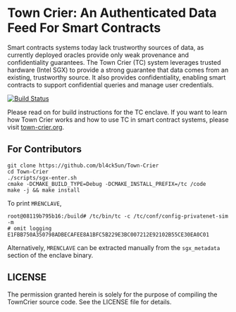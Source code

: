 # Town Crier: An Authenticated Data Feed For Smart Contracts

Smart contracts systems today lack trustworthy sources of data, as currently
deployed oracles provide only weak provenance and confidentiality guarantees.
The Town Crier (TC) system leverages trusted hardware (Intel SGX) to provide a
strong guarantee that data comes from an existing, trustworthy source. It also
provides confidentiality, enabling smart contracts to support confidential
queries and manage user credentials.

[![Build Status](https://travis-ci.org/bl4ck5un/Town-Crier.svg?branch=master)](https://travis-ci.org/bl4ck5un/Town-Crier)

Please read on for build instructions for the TC enclave.
If you want to learn how Town Crier works and how to use TC in smart contract systems,
please visit [town-crier.org](http://town-crier.org).

## For Contributors

    git clone https://github.com/bl4ck5un/Town-Crier
    cd Town-Crier
    ./scripts/sgx-enter.sh
    cmake -DCMAKE_BUILD_TYPE=Debug -DCMAKE_INSTALL_PREFIX=/tc /code
    make -j && make install

To print `MRENCLAVE`, 

    root@08119b795b16:/build# /tc/bin/tc -c /tc/conf/config-privatenet-sim -m
    # omit logging
    E1FBB750A350798ADBECAFEE8A1BFC5B229E3BC007212E92102B55CE30EA0C01
    
Alternatively, `MRENCLAVE` can be extracted manually from the `sgx_metadata` section of the enclave binary.


LICENSE
-------

The permission granted herein is solely for the purpose of compiling the TownCrier source code.
See the LICENSE file for details.
